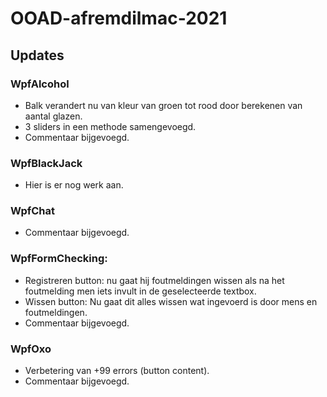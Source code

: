 # OOAD-afremdilmac-2021

## Updates 
### WpfAlcohol
* Balk verandert nu van kleur van groen tot rood door berekenen van aantal glazen.
* 3 sliders in een methode samengevoegd.
* Commentaar bijgevoegd.

### WpfBlackJack
* Hier is er nog werk aan.

### WpfChat
* Commentaar bijgevoegd.

### WpfFormChecking:
* Registreren button: nu gaat hij foutmeldingen wissen als na het foutmelding men iets invult in de geselecteerde textbox.
* Wissen button: Nu gaat dit alles wissen wat ingevoerd is door mens en foutmeldingen.
* Commentaar bijgevoegd.

### WpfOxo
* Verbetering van +99 errors (button content).
* Commentaar bijgevoegd.



